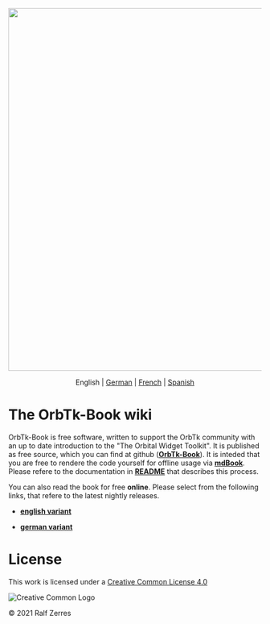 [<img src="img/orbtk_planet.svg" width="720"/>](img/orbtk_planet.svg)

<p align="center">
  <span>English</span> |
  <a href="Home_de_DE">German</a> |
  <a href="Home_fr_FR">French</a> |
  <a href="Home_es_ES">Spanish</a>
</p>

# The OrbTk-Book wiki

OrbTk-Book is free software, written to support the OrbTk community
with an up to date introduction to the "The Orbital Widget
Toolkit". It is published as free source, which you can find at github
([**OrbTk-Book**][OrbTk_Book]).  It is inteded that you are free to
rendere the code yourself for offline usage via [**mdBook**][mdbook].
Please refere to the documentation in [**README**][OrbTk_Book_Build] that
describes this process.

You can also read the book for free **online**. Please select from the
following links, that refere to the latest nightly releases.

* [**english variant**][OrbTk_Book_English]
<!-- * [**french variant**][OrbTk_Book_French] -->
* [**german variant**][OrbTk_Book_German]
<!-- * [**spanish variant**][OrbTk_Book_Spanish] -->

<!-- * Book ([spanish][./book/html/print.html]) -->

[mdBook]: https://github.com/rust-lang-nursery/mdBook
[OrbTk_Book]: https://github.com/redox-os/Orbtk-Book
[OrbTk_Book_Build]: https://github.com/redox-os/Orbtk-Book/#building-the-book
[OrbTk_Book_English]: https://rzerres.github.io/orbtk-book/book/en/html/index.html]
[OrbTk_Book_German]: https://rzerres.github.io/orbtk-book/book/de/html/index.html]

# License

<!-- License source -->
[Logo-CC_BY]: https://i.creativecommons.org/l/by/4.0/88x31.png "Creative Common Logo"
[License-CC_BY]: https://creativecommons.org/licenses/by/4.0/legalcode "Creative Common License"

This work is licensed under a [Creative Common License 4.0][License-CC_BY]

![Creative Common Logo][Logo-CC_BY]

© 2021 Ralf Zerres
